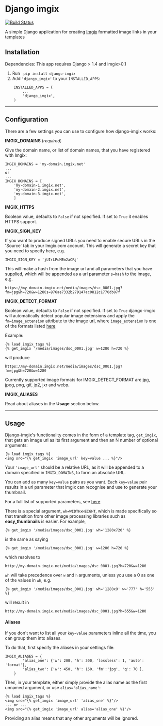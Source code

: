 Django imgix
============

[![Build Status](https://travis-ci.org/pancentric/django-imgix.png?branch=master)](https://travis-ci.org/pancentric/django-imgix)

A simple Django application for creating [Imgix](https://www.imgix.com/ "Imgix") formatted image links in your templates


Installation
------------

Dependencies:
This app requires Django > 1.4 and imgix>0.1


1. Run ```  pip install django-imgix  ```
2. Add ``` 'django_imgix' ``` to your ``` INSTALLED_APPS ```:




```
	INSTALLED_APPS = (
		...
		'django_imgix',
	)
```


----------


Configuration
-------------
There are a few settings you can use to configure how django-imgix works:

**IMGIX_DOMAINS** (*required*)

Give the domain name, or list of domain names, that you have registered with Imgix:

```
IMGIX_DOMAINS = 'my-domain.imgix.net'
...
or
...
IMGIX_DOMAINS = [
	'my-domain-1.imgix.net',
	'my-domain-2.imgix.net',
	'my-domain-3.imgix.net',
	]
```

**IMGIX_HTTPS**

Boolean value, defaults to `False` if not specified. If set to `True` it enables HTTPS support.

**IMGIX_SIGN_KEY**

If you want to produce signed URLs you need to enable secure URLs in the 'Source' tab in your Imgix.com account. This will generate a secret key that you need to specify here, e.g.

```
IMGIX_SIGN_KEY = 'jUIrLPuMEm2aCRj'
```

This will make a hash from the image url and all parameters that you have supplied, which will be appended as a url parameter `s=hash` to the image, e.g.

`https://my-domain.imgix.net/media/images/dsc_0001.jpg?fm=jpg&h=720&w=1280s=976ae7332b279147ac0812c1770db07f`


**IMGIX_DETECT_FORMAT**

Boolean value, defaults to `False` if not specified. If set to `True` django-imgix will automatically detect popular image extensions and apply the `fm=image_extension` attribute to the image url, where `image_extension`  is one of the formats listed [here](https://www.imgix.com/docs/reference/format#param-fm "Imgix fm parameter")


Example:
```
{% load imgix_tags %}
{% get_imgix '/media/images/dsc_0001.jpg' w=1280 h=720 %}
```
will produce

`https://my-domain.imgix.net/media/images/dsc_0001.jpg?fm=jpg&h=720&w=1280`


Currently supported image formats for IMGIX_DETECT_FORMAT are jpg, jpeg, png, gif, jp2, jxr and webp.


**IMGIX_ALIASES**

Read about aliases in the **Usage** section below.


----------


Usage
-----

Django-imgix's functionality comes in the form of a template tag, `get_imgix`, that gets an image url as its first argument and then an N number of optional arguments:

```
{% load imgix_tags %}
<img src="{% get_imgix 'image_url' key=value ... %}"/>
```

Your `'image_url'` should be a relative URL, as it will be appended to a domain specified in `IMGIX_DOMAINS`, to form an absolute URL.

You can add as many `key=value` pairs as you want. Each `key=value` pair results in a url parameter
that Imgix can recognise and use to generate your thumbnail.

For a full list of supported parameters, see [here](https://www.imgix.com/docs/reference/ "Imgix API reference")


There is a special argument, `wh=WIDTHxHEIGHT`, which is made specifically so that transition from other image processing libraries such as **easy_thumbnails** is easier.
For example,

`{% get_imgix '/media/images/dsc_0001.jpg' wh='1280x720' %}`

is the same as saying

`{% get_imgix '/media/images/dsc_0001.jpg' w=1280 h=720 %}`

which resolves to

`http://my-domain.imgix.net/media/images/dsc_0001.jpg?h=720&w=1280`

`wh` will take precedence over `w` and `h` arguments, unless you use a 0 as one of the values in `wh`, e.g.

`{% get_imgix '/media/images/dsc_0001.jpg' wh='1280x0' w='777' h='555' %}`

will result in

`http://my-domain.imgix.net/media/images/dsc_0001.jpg?h=555&w=1280`

#### **Aliases**

If you don't want to list all your `key=value` parameters inline all the time, you can group them into aliases.

To do that, first specify the aliases in your settings file:
```
IMGIX_ALIASES = {
        'alias_one': {'w': 200, 'h': 300, 'lossless': 1, 'auto': 'format'},
        'alias_two': {'w': 450, 'h': 160, 'fm':'jpg', 'q': 70 },
    }

```

Then, in your template, either simply provide the alias name as the first unnamed argument, or use `alias='alias_name'`:
```
{% load imgix_tags %}
<img src="{% get_imgix 'image_url' 'alias_one' %}"/>
... or ...
<img src="{% get_imgix 'image_url' alias='alias_one' %}"/>
```

Providing an alias means that any other arguments will be ignored.


